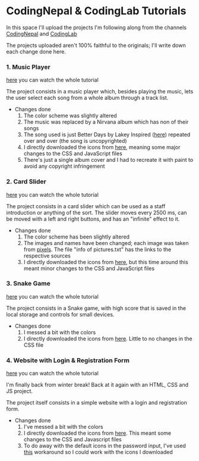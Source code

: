 # CodingNepal & CodingLab Tutorials

In this space I'll upload the projects I'm following along from the channels [CodingNepal](https://www.youtube.com/@CodingNepal) and [CodingLab](https://www.youtube.com/@CodingLabYT)

The projects uploaded aren't 100% faithful to the originals; I'll write down each change done here. 

### 1. Music Player

[here](https://www.youtube.com/watch?v=1-CvPn4AbT4&t=4548s&ab_channel=CodingNepal) you can watch the whole tutorial

The project consists in a music player which, besides playing the music, lets the user select each song from a whole album through a track list. 

* Changes done
    1. The color scheme was slightly altered
    2. The music was replaced by a Nirvana album which has non of their songs
    3. The song used is just Better Days by Lakey Inspired ([here](https://soundcloud.com/lakeyinspired/better-days)) repeated over and over (the song is uncopyrighted)
    4. I directly downloaded the icons from [here](https://fonts.google.com/icons), meaning some major changes to the CSS and JavaScript files
    5. There's just a single album cover and I had to recreate it with paint to avoid any copyright infringement

### 2. Card Slider

[here](https://www.youtube.com/watch?v=6QE8dXq9SOE&ab_channel=CodingNepal) you can watch the whole tutorial

The project consists in a card slider which can be used as a staff introduction or anything of the sort. The slider moves every 2500 ms, can be moved with a left and right buttons, and has an "infinite" effect to it. 

* Changes done
    1. The color scheme has been slightly altered
    2. The images and names have been changed; each image was taken from [pixels](https://www.pexels.com/). The file "info of pictures.txt" has the links to the respective sources
    3. I directly downloaded the icons from [here](https://fonts.google.com/icons), but this time around this meant minor changes to the CSS and JavaScript files

### 3. Snake Game

[here](https://www.youtube.com/watch?v=K8Rh5x3c9Pw&ab_channel=CodingNepal) you can watch the whole tutorial

The project consists in a Snake game, with high score that is saved in the local storage and controls for small devices. 

* Changes done
    1. I messed a bit with the colors
    2. I directly downloaded the icons from [here](https://fonts.google.com/icons). Little to no changes in the CSS file

### 4. Website with Login & Registration Form 

[here](https://www.youtube.com/watch?v=etsPyHLON7g&ab_channel=CodingLab) you can watch the whole tutorial

I'm finally back from winter break! Back at it again with an HTML, CSS and JS project. 

The project itself consists in a simple website with a login and registration form. 

* Changes done
    1. I've messed a bit with the colors
    2. I directly downloaded the icons from [here](https://fonts.google.com/icons). This meant some changes to the CSS and Javascript files 
    3. To do away with the default icons in the password input, I've used [this](https://stackoverflow.com/questions/18970150/how-can-i-remove-the-eye-from-a-password-field) workaround so I could work with the icons I downloaded
